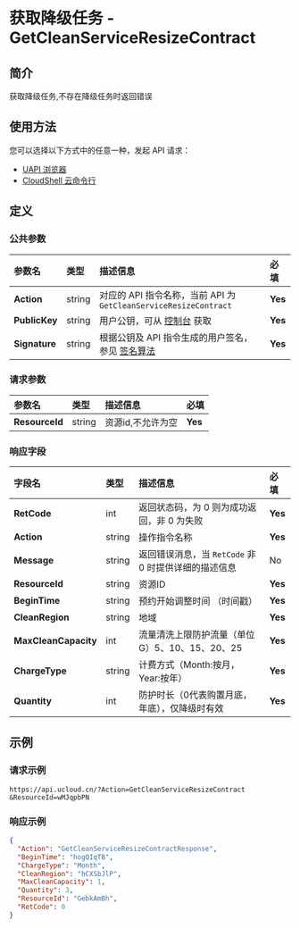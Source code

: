 # 获取降级任务 - GetCleanServiceResizeContract

## 简介

获取降级任务,不存在降级任务时返回错误






## 使用方法

您可以选择以下方式中的任意一种，发起 API 请求：
- [UAPI 浏览器](https://console.ucloud.cn/uapi/detail?id=GetCleanServiceResizeContract)
- [CloudShell 云命令行](https://shell.ucloud.cn/)


## 定义

### 公共参数

| 参数名 | 类型 | 描述信息 | 必填 |
|:---|:---|:---|:---|
| **Action**     | string  | 对应的 API 指令名称，当前 API 为 `GetCleanServiceResizeContract`                        | **Yes** |
| **PublicKey**  | string  | 用户公钥，可从 [控制台](https://console.ucloud.cn/uapi/apikey) 获取                                             | **Yes** |
| **Signature**  | string  | 根据公钥及 API 指令生成的用户签名，参见 [签名算法](api/summary/signature.md)  | **Yes** |

### 请求参数

| 参数名 | 类型 | 描述信息 | 必填 |
|:---|:---|:---|:---|
| **ResourceId** | string | 资源id,不允许为空 |**Yes**|

### 响应字段

| 字段名 | 类型 | 描述信息 | 必填 |
|:---|:---|:---|:---|
| **RetCode** | int | 返回状态码，为 0 则为成功返回，非 0 为失败 |**Yes**|
| **Action** | string | 操作指令名称 |**Yes**|
| **Message** | string | 返回错误消息，当 `RetCode` 非 0 时提供详细的描述信息 |No|
| **ResourceId** | string | 资源ID |**Yes**|
| **BeginTime** | string | 预约开始调整时间 （时间戳） |**Yes**|
| **CleanRegion** | string | 地域 |**Yes**|
| **MaxCleanCapacity** | int | 流量清洗上限防护流量（单位G）5、10、15、20、25 |**Yes**|
| **ChargeType** | string | 计费方式（Month:按月，Year:按年） |**Yes**|
| **Quantity** | int | 防护时长（0代表购置月底，年底），仅降级时有效 |**Yes**|




## 示例

### 请求示例
    
```
https://api.ucloud.cn/?Action=GetCleanServiceResizeContract
&ResourceId=wMJqpbPN
```

### 响应示例
    
```json
{
  "Action": "GetCleanServiceResizeContractResponse",
  "BeginTime": "hogQIqTB",
  "ChargeType": "Month",
  "CleanRegion": "hCXSbJlP",
  "MaxCleanCapacity": 1,
  "Quantity": 3,
  "ResourceId": "GebkAmBh",
  "RetCode": 0
}
```





